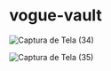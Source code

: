 # vogue-vault


![Captura de Tela (34)](https://github.com/carlosgodspeed/vogue-vault/assets/100007663/f476d3e3-c157-4ef4-bb57-566aec57e232)




![Captura de Tela (35)](https://github.com/carlosgodspeed/vogue-vault/assets/100007663/21198e84-21d4-4cef-b88b-c1f7509ff651)

